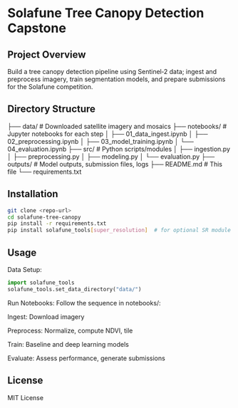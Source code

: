 # Solafune Tree Canopy Detection Capstone

## Project Overview  
Build a tree canopy detection pipeline using Sentinel‑2 data; ingest and preprocess imagery, train segmentation models, and prepare submissions for the Solafune competition.

## Directory Structure  

├── data/ # Downloaded satellite imagery and mosaics
├── notebooks/ # Jupyter notebooks for each step
│ ├── 01_data_ingest.ipynb
│ ├── 02_preprocessing.ipynb
│ ├── 03_model_training.ipynb
│ └── 04_evaluation.ipynb
├── src/ # Python scripts/modules
│ ├── ingestion.py
│ ├── preprocessing.py
│ ├── modeling.py
│ └── evaluation.py
├── outputs/ # Model outputs, submission files, logs
├── README.md # This file
└── requirements.txt



## Installation  
```bash
git clone <repo-url>
cd solafune-tree-canopy
pip install -r requirements.txt
pip install solafune_tools[super_resolution]  # for optional SR module
```

## Usage
Data Setup:

``` python
import solafune_tools
solafune_tools.set_data_directory("data/")
```

Run Notebooks: Follow the sequence in notebooks/:

Ingest: Download imagery

Preprocess: Normalize, compute NDVI, tile

Train: Baseline and deep learning models

Evaluate: Assess performance, generate submissions

## License
MIT License


